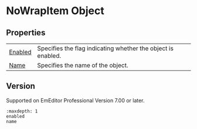 # NoWrapItem Object

## Properties

|     |     |
| --- | --- |
| [Enabled](enabled) | Specifies the flag indicating whether the object is enabled. |
| [Name](name) | Specifies the name of the object. |

## Version

Supported on EmEditor Professional Version 7.00 or later.


```{toctree}
:maxdepth: 1
enabled
name
```

